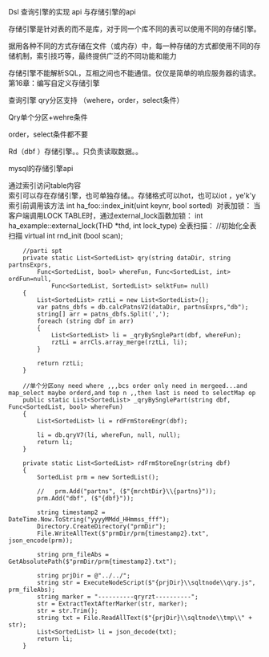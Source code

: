 Dsl 查询引擎的实现 api  与存储引擎的api

存储引擎是针对表的而不是库，对于同一个库不同的表可以使用不同的存储引擎。

据用各种不同的方式存储在文件（或内存）中，每一种存储的方式都使用不同的存储机制，索引技巧等，最终提供广泛的不同功能和能力

存储引擎不能解析SQL，互相之间也不能通信。仅仅是简单的响应服务器的请求。
第16章：编写自定义存储引擎


查询引擎   qry分区支持 （wehere，order，select条件）




Qry单个分区+wehre条件

order，select条件都不要


Rd（dbf ）存储引擎。。只负责读取数据。。


mysql的存储引擎api


通过索引访问table内容  
索引可以存在存储引擎，也可单独存储。。存储格式可以hot，也可以iot
，ye'k'y索引前调用该方法
int ha_foo::index_init(uint keynr, bool sorted) 
对表加锁：
当客户端调用LOCK TABLE时，通过external_lock函数加锁：
int ha_example::external_lock(THD *thd, int lock_type)
全表扫描：
//初始化全表扫描
virtual int rnd_init (bool scan);




        //parti spt
        private static List<SortedList> qry(string dataDir, string partnsExprs,
            Func<SortedList, bool> whereFun, Func<SortedList, int> ordFun=null,
                Func<SortedList, SortedList> selktFun= null)
        {
            List<SortedList> rztLi = new List<SortedList>();
            var patns_dbfs = db.calcPatnsV2(dataDir, partnsExprs,"db");
            string[] arr = patns_dbfs.Split(',');
            foreach (string dbf in arr)
            {
                List<SortedList> li = _qryBySnglePart(dbf, whereFun);
                rztLi = arrCls.array_merge(rztLi, li);
            }

            return rztLi;
        }

        //单个分区ony need where ,,,bcs order only need in mergeed...and map_select maybe orderd,and top n ,,then last is need to selectMap op
        public static List<SortedList> _qryBySnglePart(string dbf, Func<SortedList, bool> whereFun)
        {
            List<SortedList> li = rdFrmStoreEngr(dbf);

            li = db.qryV7(li, whereFun, null, null);
            return li;
        }

        private static List<SortedList> rdFrmStoreEngr(string dbf)
        {
            SortedList prm = new SortedList();

            //   prm.Add("partns", ($"{mrchtDir}\\{partns}"));
            prm.Add("dbf", ($"{dbf}"));

            string timestamp2 = DateTime.Now.ToString("yyyyMMdd_HHmmss_fff");
            Directory.CreateDirectory("prmDir");
            File.WriteAllText($"prmDir/prm{timestamp2}.txt", json_encode(prm));

            string prm_fileAbs = GetAbsolutePath($"prmDir/prm{timestamp2}.txt");

            string prjDir = @"../../";
            string str = ExecuteNodeScript($"{prjDir}\\sqltnode\\qry.js", prm_fileAbs);
            string marker = "----------qryrzt----------";
            str = ExtractTextAfterMarker(str, marker);
            str = str.Trim();
            string txt = File.ReadAllText($"{prjDir}\\sqltnode\\tmp\\" + str);
            List<SortedList> li = json_decode(txt);
            return li;
        }



